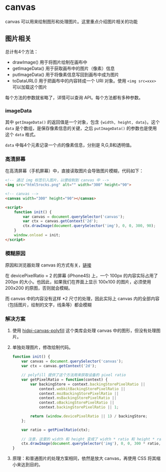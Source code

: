 # canvas

canvas 可以用来绘制图形和处理图片。这里重点介绍图片相关的功能

## 图片相关

总计有4个方法：

* drawImage() 用于将图片绘制在画布中
* getImageData() 用于获取画布中的图片（像素）信息
* putImageData() 用于将像素信息写回到画布中成为图片
* toDataURL() 用于把画布中的内容转成一个 URI 对象。使用 `<img src=xxx>` 可以加载这个图片

每个方法的参数就省略了，详情可以查询 API。每个方法都有多种参数。

### imageData

其中 `getImageData()` 的返回值是一个对象，包含 `{width, height, data}`。这个 `data` 是个数组，是保存像素信息的关键，之后 `putImageData()` 的参数也是使用这个 `data` 格式。

`data` 中每4个元素记录一个点的像素信息，分别是 R,G,B和透明值。

### 高清屏幕

在高清屏幕（手机屏幕）中，直接读取图片会导致图片模糊，代码如下：

```html
<!-- 通过 img 标签引入图片，以便绘制到 canvas 中 -->
<img src="html5rocks.png" alt="" width="300" height="90">

<!-- canvas -->
<canvas width="300" height="90"></canvas>

<script>
    function init() {
        var canvas = document.querySelector('canvas');
        var ctx = canvas.getContext('2d');
        ctx.drawImage(document.querySelector('img'), 0, 0, 300, 90);
    }
    window.onload = init;
</script>
```

### 模糊原因

原因和浏览器处理 canvas 的方式有关，[链接](https://www.html5rocks.com/en/tutorials/canvas/hidpi/)

在 devicePixelRatio = 2 的屏幕 (iPhone4S) 上，一个 100px 的内容实际占用了 200px 的大小。也因此，如果我们在界面上显示 100x100 的图片，必须使用 200x200 的原图，否则就会模糊。

而 canvas 中的内容没有这样 \*2 尺寸的处理，因此实际上 canvas 内的全部内容（包括图片，绘制的文字，线条等）都会模糊

### 解决方案

1. 使用 [hidpi-canvas-polyfill](https://github.com/jondavidjohn/hidpi-canvas-polyfill) 这个类库会处理 canvas 中的图形，但没有处理图片。
2. 单独处理图片，修改绘制代码。

    ```javascript
    function init() {
        var canvas = document.querySelector('canvas');
        var ctx = canvas.getContext('2d');

        // polyfill 提供了这个方法用来获取设备的 pixel ratio
        var getPixelRatio = function(context) {
            var backingStore = context.backingStorePixelRatio ||
                context.webkitBackingStorePixelRatio ||
                context.mozBackingStorePixelRatio ||
                context.msBackingStorePixelRatio ||
                context.oBackingStorePixelRatio ||
                context.backingStorePixelRatio || 1;

            return (window.devicePixelRatio || 1) / backingStore;
        };

        var ratio = getPixelRatio(ctx);
        
        // 注意，这里的 width 和 height 变成了 width * ratio 和 height * ratio
        ctx.drawImage(document.querySelector('img'), 0, 0, 300 * ratio, 90 * ratio);
    }
    ```

3. 原理：和普通图片的处理方案相同，依然是放大 canvas，再使用 CSS 将其缩小来达到目的。
